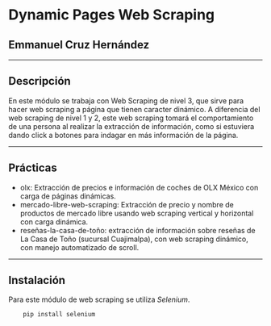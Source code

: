 # Dynamic Pages Web Scraping
## Emmanuel Cruz Hernández

----

## Descripción

En este módulo se trabaja con Web Scraping de nivel 3, que sirve para hacer web scraping a página que tienen caracter dinámico. A diferencia del web scraping de nivel 1 y 2, este web scraping tomará el comportamiento de una persona al realizar la extracción de información, como si estuviera dando click a botones para indagar en más información de la página.


----

## Prácticas

* olx: Extracción de precios e información de coches de OLX México con carga de páginas dinámicas.
* mercado-libre-web-scraping: Extracción de precio y nombre de productos de mercado libre usando web scraping vertical y horizontal con carga dinámica.
* reseñas-la-casa-de-toño: extracción de información sobre reseñas de La Casa de Toño (sucursal Cuajimalpa), con web scraping dinámico, con manejo automatizado de scroll.

----

## Instalación

Para este módulo de web scraping se utiliza _Selenium_.

		pip install selenium
